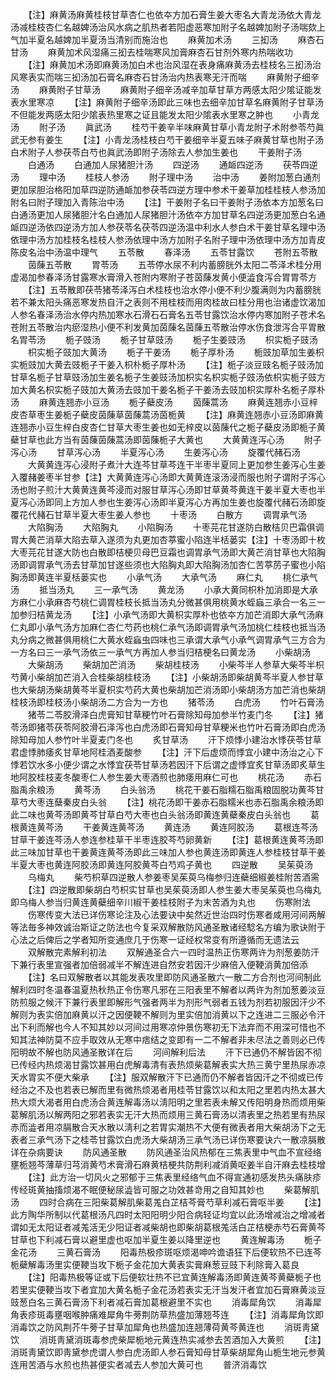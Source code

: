 <!-- { "loadSidebar": true } -->
　　【注】麻黄汤麻黄桂枝甘草杏仁也依夲方加石膏生姜大枣名大青龙汤依大青龙汤减桂枝杏仁名越婢汤治风水病之肌热者若阳虚恶寒加附子名越婢加附子汤喘欬上气加半夏名越婢加半夏汤当清别而施治也
　　麻黄加术汤
　　三抝汤
　　麻杏石甘汤
　　麻黄加术风湿痛三抝去桂喘寒风加膏麻杏石甘剂外寒内热喘收功
　　【注】麻黄加术汤即麻黄汤加白术也治风湿在表身痛麻黄汤去桂枝名三抝汤治风寒表实而喘三抝汤加石膏名麻杏石甘汤治内热表寒无汗而喘
　　麻黄附子细辛汤
　　麻黄附子甘草汤
　　麻黄附子细辛汤减辛加草甘草方两感太阳少隂证能发表水里寒凉
　　【注】麻黄附子细辛汤即此三味也去细辛加甘草名麻黄附子甘草汤不但能发两感太阳少隂表热里寒之证且能发太阳少隂表水里寒之肿也
　　小青龙汤
　　附子汤
　　眞武汤
　　桂芍干姜辛半味麻黄甘草小青龙附子术附参苓芍眞武无参有姜生
　　【注】小青龙汤桂枝白芍干姜细辛半夏五味子麻黄甘草也附子汤白术附子人参茯苓白芍也眞武汤即附子汤除去人参加生姜也
　　干姜附子汤
　　白通汤
　　白通加人尿猪胆汁汤
　　四逆汤
　　通衇四逆汤
　　茯苓四逆汤
　　理中汤
　　桂枝人参汤
　　附子理中汤
　　治中汤
　　姜附加葱白通剂更加尿胆治格阳加草四逆防通衇加参茯苓四逆方理中参术干姜草加桂桂枝人参汤加附名曰附子理加入青陈治中汤
　　【注】干姜附子名曰干姜附子汤依本方加葱名曰白通汤更加人尿猪胆汁名白通加人尿猪胆汁汤依夲方加甘草名四逆汤更加葱白名通衇四逆汤依四逆汤方加人参茯苓名茯苓四逆汤温中利水人参白术干姜甘草名理中汤依理中汤方加桂枝名桂枝人参汤依理中汤方加附子名附子理中汤依理中汤方加青皮陈皮名治中汤温中理气
　　五苓散
　　春泽汤
　　五苓甘露饮
　　苍附五苓散
　　茵蔯五苓散
　　胃苓汤
　　五苓停水尿不利内蓄膀胱外太阳二苓泽术桂分用虚渴加参春泽汤甘露寒水膏滑入苍附内寒附子苍茵蔯发黄小便澁食泻合胃胃苓方
　　【注】五苓散即茯苓猪苓泽泻白术桂枝也治水停小便不利少腹满则为内蓄膀胱若不兼太阳头痛恶寒发热自汗之表则不用桂枝而用肉桂故曰桂分用也治诸虚饮渴加人参名春泽汤治水停内热加寒水石滑石石膏名五苓甘露饮治水停内寒加附子苍术名苍附五苓散治内瘀湿热小便不利发黄加茵蔯名茵蔯五苓散治停水伤食泄泻合平胃散名胃苓汤
　　栀子豉汤
　　栀子甘草豉汤
　　栀子生姜豉汤
　　枳实栀子豉汤
　　枳实栀子豉加大黄汤
　　栀子干姜汤
　　栀子厚朴汤
　　栀豉加草加生姜枳实栀豉加大黄去豉栀子干姜入枳朴栀子厚朴汤
　　【注】栀子淡豆豉名栀子豉汤加甘草名栀子甘草豉汤加生姜名栀子生姜豉汤加枳实名枳实栀子豉汤依枳实栀子豉方加大黄名枳实栀子豉加大黄汤去豉加干姜名栀子干姜汤去豉加枳实厚朴名栀子厚朴汤
　　麻黄连翘赤小豆汤
　　栀子蘗皮汤
　　茵蔯蒿汤
　　麻黄连翘赤小豆梓皮杏草枣生姜栀子蘗皮茵蔯草茵蔯蒿汤茵栀黄
　　【注】麻黄连翘赤小豆汤即麻黄连翘赤小豆生梓白皮杏仁甘草大枣生姜也如无梓皮以茵蔯代之栀子蘗皮汤即栀子黄蘗甘草也此方当有茵蔯茵蔯蒿汤即茵蔯栀子大黄也
　　大黄黄连泻心汤
　　附子泻心汤
　　甘草泻心汤
　　半夏泻心汤
　　生姜泻心汤
　　旋覆代赭石汤
　　大黄黄连泻心浸附子煮汁大连芩甘草芩连干半枣半夏同上更加参生姜泻心生姜入覆赭姜枣半甘参【注】大黄黄连泻心汤即大黄黄连滚汤浸而服也附子谓附子泻心汤也附子煎汁大黄黄连黄芩浸而对服甘草泻心汤即甘草黄芩黄连干姜半夏大枣也半夏泻心汤即同上方加人参也生姜泻心汤即半夏泻心方再加生姜也旋覆代赭石汤即旋覆花代赭石甘草半夏大枣生姜人参也
　　十枣汤
　　白散方
　　调胃承气汤
　　大陷胸汤
　　大陷胸丸
　　小陷胸汤
　　十枣芫花甘遂防白散桔贝巴霜俱调胃大黄芒消草大陷去草入遂须为丸更加杏葶蜜小陷连半栝蒌实【注】十枣汤即十枚大枣芫花甘遂大防也白散即桔梗贝母巴豆霜也调胃承气汤即大黄芒消甘草也大陷胸汤即调胃承气汤去甘草加甘遂些须也大陷胸丸即大陷胸汤加杏仁苦葶苈子蜜也小陷胸汤即黄连半夏栝蒌实也
　　小承气汤
　　大承气汤
　　麻仁丸
　　桃仁承气汤
　　抵当汤丸
　　三一承气汤
　　黄龙汤
　　小承大黄同枳朴加消即是大承方麻仁小承麻杏芍桃仁调胃桂枝长抵当汤丸分微甚俱用桃黄水蛭蝱三承合一名三一加参归桔黄龙汤
　　【注】小承气汤即大黄枳实厚朴也依夲方加芒消即大承气汤麻仁丸即小承气汤方加麻仁杏仁芍药也桃仁承气汤即调胃承气汤加桃仁桂枝也抵当汤丸分病之微甚俱用桃仁大黄水蛭蝱虫四味也三承谓大承气小承气调胃承气三方合为一方名曰三一承气汤依三一承气方再加人参当归桔梗名曰黄龙汤
　　小柴胡汤
　　大柴胡汤
　　柴胡加芒消汤
　　柴胡桂枝汤
　　小柴芩半人参草大柴芩半枳芍黄小柴胡加芒消入合桂柴胡桂枝汤
　　【注】小柴胡汤即柴胡黄芩半夏人参甘草也大柴胡汤柴胡黄芩半夏枳实芍药大黄也柴胡加芒消汤即小柴胡汤方加芒消也柴胡桂枝汤即桂枝汤小柴胡汤二方合为一方也
　　猪苓汤
　　白虎汤
　　竹叶石膏汤
　　猪苓二苓胶滑泽白虎膏知甘草粳竹叶石膏除知母加参半竹麦门冬
　　【注】猪苓汤即猪苓茯苓阿胶滑石泽泻也白虎汤即石膏知母甘草粳米也竹叶石膏汤即白虎汤除知母加人参竹叶半夏麦门冬也
　　炙甘草汤
　　汗下烦悸小建治水悸茯苓甘草君虚悸肺痿炙甘草地阿桂酒麦酸参
　　【注】汗下后虚烦而悸宜小建中汤治之心下悸若饮水多小便少谓之水悸宜茯苓甘草汤若因汗下后谓之虚悸宜炙甘草汤即炙草生地阿胶桂枝麦冬酸枣仁人参生姜大枣酒煎也肺痿用麻仁可也
　　桃花汤
　　赤石脂禹余粮汤
　　黄芩汤
　　白头翁汤
　　桃花干姜石脂糯石脂禹粮固脱功黄芩甘草芍大枣连蘖秦皮白头翁
　　【注】桃花汤即干姜赤石脂糯米也赤石脂禹余粮汤即此二味也黄芩汤即黄芩甘草白芍大枣也白头翁汤即黄连黄蘗秦皮白头翁也
　　葛根黄连黄芩汤
　　干姜黄连黄芩汤
　　黄连汤
　　黄连阿胶汤
　　葛根连芩汤甘草干姜连芩汤人参连参桂草干半枣连胶芩芍卵黄新
　　【注】葛根黄连黄芩汤即此三味加甘草也干姜黄连黄芩汤即此三味加人参也黄连汤即黄连人参桂枝甘草干姜半夏大枣也黄连阿胶汤即黄连阿胶黄芩白芍鸡子黄也
　　四逆散
　　吴茱萸汤
　　乌梅丸
　　柴芍枳草四逆散人参姜枣吴茱萸乌梅参归连蘗细椒姜桂附苦酒需
　　【注】四逆散即柴胡白芍枳实甘草也吴茱萸汤即人参生姜大枣吴茱萸也乌梅丸即乌梅人参当归黄连黄蘗细辛川椒干姜桂枝附子为末苦酒为丸也
　　伤寒附法
　　伤寒传变大法已详伤寒论注及心法要诀中矣然近世治四时伤寒者咸用河间两解等法毎多神效诚治斯证之防法也今复采双解散防风通圣散诸经騐名方编为歌诀附于心法之后俾后之学者知所变通庶几于伤寒一证经权常变有所遵循而无遗法云
　　双解散完素解利初法
　　双解通圣合六一四时温热正伤寒两许为剂葱姜防汗下兼行表里宣强者加倍弱减半不解连进自然安若因汗少麻倍入便鞕消黄加倍添
　　【注】名曰双解散者以其能发表攻里即防风通圣散六一散二方合剂也河间制此解利四时冬温春温夏热秋热正令伤寒凡邪在三阳表里不解者以两许为剂加葱姜淡豆防煎服之候汗下兼行表里即解形气强者两半为剂形气弱者五钱为剂若初服因汗少不解则为表实倍加麻黄以汗之因便鞕不解则为里实倍加消黄以下之连进二三服必令汗出下利而解也今人不知其妙以河间过用寒凉仲景伤寒初无下法弃而不用深可惜也不知其法神防莫不应手取效从无寒中痞结之变即有一二不解者非未尽法之善则必已传阳明故不解也防风通圣散详在后
　　河间解利后法
　　汗下已通仍不解皆因不彻已传经内热烦渴甘露饮甚用白虎解毒清有表热烦柴葛解表实大热三黄宁里热尿赤凉天水胃实不便大柴承
　　【注】服双解散汗下已通而仍不解者皆因汗之不彻或已传经治之不及也若表已解而里有微热烦渴者用桂苓甘露饮以和太阳之里若内热太甚大热大烦大渴者用白虎汤合黄连解毒汤以淸阳明之里若表未解又传阳明身热而烦用柴葛解肌汤以解两阳之邪若表实无汗大热而烦用三黄石膏汤以清表里之热若里有热尿赤而澁者用凉膈散合天水散以淸利之若胃实潮热不大便有微表者用大柴胡汤下之无表者三承气汤下之桂苓甘露饮白虎汤大柴胡汤三承气汤已详伤寒要诀六一散凉膈散详在杂病要诀
　　防风通圣散
　　防风通圣治风热郁在三焦表里中气血不宣经络壅栀翘芩薄草归芎消黄芍术膏滑石麻黄桔梗共防荆利减消黄呕姜半自汗麻去桂枝增
　　【注】此方治一切风火之邪郁于三焦表里经络气血不得宣通初感发热头痛肤疹传经斑黄抽搐烦渴不眠便秘尿澁皆可服之功效甚竒用之自知其妙也
　　柴葛解肌汤
　　四时合病在三阳柴葛解肌柴葛羗白芷桔芩膏芍草利减石膏呕半姜
　　【注】此方陶华所制以代葛根汤凡四时太阳阳明少阳合病轻证均宜以此汤增减治之增减者谓如无太阳证者减羗活无少阳证者减柴胡也即柴胡葛根羗活白芷桔梗赤芍石膏黄芩甘草也下利减石膏以避里虚也呕加半夏生姜以降里逆也
　　黄连解毒汤
　　栀子金花汤
　　三黄石膏汤
　　阳毒热极疹斑呕烦渴呻吟谵语狂下后便软热不已连芩栀蘗解毒汤里实便鞕当攻下栀子金花加大黄表实膏麻葱豆豉下利除膏入葛良
　　【注】阳毒热极等证或下后便软壮热不已宜黄连解毒汤即黄连黄芩黄蘗栀子也若里实便鞕当攻下者宜加大黄名栀子金花汤若表实无汗当发汗者宜加石膏麻黄淡豆豉葱白名三黄石膏汤下利者减石膏加葛根避里不实也
　　消毒犀角饮
　　消毒犀角表疹斑毒壅咽喉肿痛难犀角牛蒡荆防草热盛加薄翘芩连
　　【注】消毒犀角饮即消毒饮之防风荆芥牛蒡子甘草加犀角也热盛加连翘薄荷黄芩黄连也
　　消斑靑黛饮
　　消斑靑黛消斑毒参虎柴犀栀地元黄连热实减参去苦酒加入大黄煎
　　【注】消斑靑黛饮即靑黛参虎谓人参白虎汤即人参石膏知母甘草柴胡犀角山栀生地元参黄连用苦酒与水煎也热甚便实者减去人参加大黄可也
　　普济消毒饮
